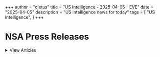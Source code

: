 +++ 
author = "cletus"
title = "US Intelligence - 2025-04-05 - EVE"
date = "2025-04-05"
description = "US Intelligence news for today"
tags = [
    "US Intelligence",
]
+++

# NSA Press Releases

<details>
<summary>View Articles</summary>
<br>

<input type='checkbox' name='article_1' value='https://www.nsa.gov/Press-Room/Press-Releases-Statements/' /> 1 - <a href='https://www.google.com/search?q=www.nsa.gov+Central+Intelligence+AgencyCentral+Intelligence+Agency' target='_blank' rel='noopener noreferrer'>Search - </a> <a href='https://12ft.io/https://www.nsa.gov/Press-Room/Press-Releases-Statements/' target='_blank' rel='noopener noreferrer'>Central Intelligence AgencyCentral Intelligence Agency</a><br>

<input type='checkbox' name='article_2' value='https://www.nsa.gov/Press-Room/Press-Releases-Statements/stories/story/dcia-welcomes-liz-lyons-as-director-of-public-affairs/' /> 2 - <a href='https://www.google.com/search?q=www.nsa.gov+DCIA+Welcomes+Liz+Lyons+as+Director+of+Public+AffairsPublished+February+18%2C+2025' target='_blank' rel='noopener noreferrer'>Search - </a> <a href='https://12ft.io/https://www.nsa.gov/Press-Room/Press-Releases-Statements/stories/story/dcia-welcomes-liz-lyons-as-director-of-public-affairs/' target='_blank' rel='noopener noreferrer'>DCIA Welcomes Liz Lyons as Director of Public AffairsPublished February 18, 2025</a><br>

<input type='checkbox' name='article_3' value='https://www.nsa.gov/Press-Room/Press-Releases-Statements/stories/story/michael-ellis-sworn-in-as-cia-deputy-director/' /> 3 - <a href='https://www.google.com/search?q=www.nsa.gov+Michael+Ellis+Sworn+in+as+CIA+Deputy+DirectorPublished+February+10%2C+2025' target='_blank' rel='noopener noreferrer'>Search - </a> <a href='https://12ft.io/https://www.nsa.gov/Press-Room/Press-Releases-Statements/stories/story/michael-ellis-sworn-in-as-cia-deputy-director/' target='_blank' rel='noopener noreferrer'>Michael Ellis Sworn in as CIA Deputy DirectorPublished February 10, 2025</a><br>

<input type='checkbox' name='article_4' value='https://www.nsa.gov/Press-Room/Press-Releases-Statements/stories/story/john-ratcliffe-sworn-in-as-cia-director/' /> 4 - <a href='https://www.google.com/search?q=www.nsa.gov+John+Ratcliffe+Sworn+in+as+CIA+DirectorPublished+January+23%2C+2025' target='_blank' rel='noopener noreferrer'>Search - </a> <a href='https://12ft.io/https://www.nsa.gov/Press-Room/Press-Releases-Statements/stories/story/john-ratcliffe-sworn-in-as-cia-director/' target='_blank' rel='noopener noreferrer'>John Ratcliffe Sworn in as CIA DirectorPublished January 23, 2025</a><br>

<input type='checkbox' name='article_5' value='https://www.nsa.gov/Press-Room/Press-Releases-Statements/stories/story/statement-by-director-burns-on-passing-of-president-carter/' /> 5 - <a href='https://www.google.com/search?q=www.nsa.gov+Statement+by+William+J.+Burns+on+Passing+of+President+Jimmy+CarterPublished+December+29%2C+2024' target='_blank' rel='noopener noreferrer'>Search - </a> <a href='https://12ft.io/https://www.nsa.gov/Press-Room/Press-Releases-Statements/stories/story/statement-by-director-burns-on-passing-of-president-carter/' target='_blank' rel='noopener noreferrer'>Statement by William J. Burns on Passing of President Jimmy CarterPublished December 29, 2024</a><br>

<input type='checkbox' name='article_6' value='https://www.nsa.gov/Press-Room/Press-Releases-Statements/stories/story/cia-posts-instructions-in-mandarin-korean-and-farsi-on-how-to-securely-contact-cia/' /> 6 - <a href='https://www.google.com/search?q=www.nsa.gov+CIA+Posts+Instructions+in+Mandarin%2C+Korean%2C+and+Farsi+on+How+to+Securely+Contact+CIAPublished+October+2%2C+2024' target='_blank' rel='noopener noreferrer'>Search - </a> <a href='https://12ft.io/https://www.nsa.gov/Press-Room/Press-Releases-Statements/stories/story/cia-posts-instructions-in-mandarin-korean-and-farsi-on-how-to-securely-contact-cia/' target='_blank' rel='noopener noreferrer'>CIA Posts Instructions in Mandarin, Korean, and Farsi on How to Securely Contact CIAPublished October 2, 2024</a><br>

<input type='checkbox' name='article_7' value='https://www.nsa.gov/Press-Room/Press-Releases-Statements/stories/story/cia-strengthening-response-to-reports-of-sexual-assault-and-sexual-harassment/' /> 7 - <a href='https://www.google.com/search?q=www.nsa.gov+CIA+Strengthening+Response+to+Reports+of+Sexual+Assault+and+Sexual+HarassmentPublished+July+2%2C+2024' target='_blank' rel='noopener noreferrer'>Search - </a> <a href='https://12ft.io/https://www.nsa.gov/Press-Room/Press-Releases-Statements/stories/story/cia-strengthening-response-to-reports-of-sexual-assault-and-sexual-harassment/' target='_blank' rel='noopener noreferrer'>CIA Strengthening Response to Reports of Sexual Assault and Sexual HarassmentPublished July 2, 2024</a><br>

<input type='checkbox' name='article_8' value='https://www.nsa.gov/Press-Room/Press-Releases-Statements/stories/story/cia-honors-fallen-officers-in-annual-ceremony-05-17-2024/' /> 8 - <a href='https://www.google.com/search?q=www.nsa.gov+CIA+Honors+Fallen+Officers+in+Annual+Ceremony+Marking+the+50th+Anniversary+of+the+Memorial+Wall%C3%A2%C2%80%C2%99s+DedicationPublished+May+17%2C+2024' target='_blank' rel='noopener noreferrer'>Search - </a> <a href='https://12ft.io/https://www.nsa.gov/Press-Room/Press-Releases-Statements/stories/story/cia-honors-fallen-officers-in-annual-ceremony-05-17-2024/' target='_blank' rel='noopener noreferrer'>CIA Honors Fallen Officers in Annual Ceremony Marking the 50th Anniversary of the Memorial Wallâs DedicationPublished May 17, 2024</a><br>

<input type='checkbox' name='article_9' value='https://www.nsa.gov/Press-Room/Press-Releases-Statements/stories/story/ic-osint-strategy-rollout/' /> 9 - <a href='https://www.google.com/search?q=www.nsa.gov+IC+OSINT+Strategy+RolloutPublished+March+8%2C+2024' target='_blank' rel='noopener noreferrer'>Search - </a> <a href='https://12ft.io/https://www.nsa.gov/Press-Room/Press-Releases-Statements/stories/story/ic-osint-strategy-rollout/' target='_blank' rel='noopener noreferrer'>IC OSINT Strategy RolloutPublished March 8, 2024</a><br>

<input type='checkbox' name='article_10' value='https://www.nsa.gov/Press-Room/Press-Releases-Statements/stories/story/cia-showcases-tech-business-and-career-opportunities-at-sxsw/' /> 10 - <a href='https://www.google.com/search?q=www.nsa.gov+CIA+Showcases+Tech%2C+Business%2C+and+Career+Opportunities+at+SXSWPublished+March+7%2C+2024' target='_blank' rel='noopener noreferrer'>Search - </a> <a href='https://12ft.io/https://www.nsa.gov/Press-Room/Press-Releases-Statements/stories/story/cia-showcases-tech-business-and-career-opportunities-at-sxsw/' target='_blank' rel='noopener noreferrer'>CIA Showcases Tech, Business, and Career Opportunities at SXSWPublished March 7, 2024</a><br>

<input type='checkbox' name='article_11' value='https://www.nsa.gov/Press-Room/Press-Releases-Statements/stories/story/cia-names-juliane-gallina-as-deputy-director-for-digital-innovation/' /> 11 - <a href='https://www.google.com/search?q=www.nsa.gov+CIA+Names+Juliane+Gallina+as+Deputy+Director+for+Digital+InnovationPublished+February+7%2C+2024' target='_blank' rel='noopener noreferrer'>Search - </a> <a href='https://12ft.io/https://www.nsa.gov/Press-Room/Press-Releases-Statements/stories/story/cia-names-juliane-gallina-as-deputy-director-for-digital-innovation/' target='_blank' rel='noopener noreferrer'>CIA Names Juliane Gallina as Deputy Director for Digital InnovationPublished February 7, 2024</a><br>

<input type='checkbox' name='article_12' value='https://www.nsa.gov/Press-Room/Press-Releases-Statements/stories/story/statement-by-william-j-burns-on-the-passing-of-senator-dianne-feinstein/' /> 12 - <a href='https://www.google.com/search?q=www.nsa.gov+Statement+by+William+J.+Burns+on+the+Passing+of+Senator+Dianne+FeinsteinPublished+September+29%2C+2023' target='_blank' rel='noopener noreferrer'>Search - </a> <a href='https://12ft.io/https://www.nsa.gov/Press-Room/Press-Releases-Statements/stories/story/statement-by-william-j-burns-on-the-passing-of-senator-dianne-feinstein/' target='_blank' rel='noopener noreferrer'>Statement by William J. Burns on the Passing of Senator Dianne FeinsteinPublished September 29, 2023</a><br>

<input type='checkbox' name='article_13' value='https://www.nsa.gov/Press-Room/Press-Releases-Statements/stories/story/statement-by-cia-director-william-j-burns-on-invitation-to-join-cabinet/' /> 13 - <a href='https://www.google.com/search?q=www.nsa.gov+Statement+By+CIA+Director+William+J.+Burns+on+Invitation+to+Join+CabinetPublished+July+21%2C+2023' target='_blank' rel='noopener noreferrer'>Search - </a> <a href='https://12ft.io/https://www.nsa.gov/Press-Room/Press-Releases-Statements/stories/story/statement-by-cia-director-william-j-burns-on-invitation-to-join-cabinet/' target='_blank' rel='noopener noreferrer'>Statement By CIA Director William J. Burns on Invitation to Join CabinetPublished July 21, 2023</a><br>

<input type='checkbox' name='article_14' value='https://www.nsa.gov/Press-Room/Press-Releases-Statements/resources/csi/' /> 14 - <a href='https://www.google.com/search?q=www.nsa.gov+Center+for+the+Study+of+Intelligence+%28CSI%29' target='_blank' rel='noopener noreferrer'>Search - </a> <a href='https://12ft.io/https://www.nsa.gov/Press-Room/Press-Releases-Statements/resources/csi/' target='_blank' rel='noopener noreferrer'>Center for the Study of Intelligence (CSI)</a><br>

<input type='checkbox' name='article_15' value='https://www.nsa.gov/Press-Room/Press-Releases-Statements/identify-and-arrest/287g' /> 15 - <a href='https://www.google.com/search?q=www.nsa.gov+Immigration+Authority+Delegation+Program+287%28g%29' target='_blank' rel='noopener noreferrer'>Search - </a> <a href='https://12ft.io/https://www.nsa.gov/Press-Room/Press-Releases-Statements/identify-and-arrest/287g' target='_blank' rel='noopener noreferrer'>Immigration Authority Delegation Program 287(g)</a><br>

<input type='checkbox' name='article_16' value='https://www.nsa.gov/Press-Room/Press-Releases-Statements/check-in' /> 16 - <a href='https://www.google.com/search?q=www.nsa.gov+Learn+more+abouthow+to+check+inwith+a+localICE+office' target='_blank' rel='noopener noreferrer'>Search - </a> <a href='https://12ft.io/https://www.nsa.gov/Press-Room/Press-Releases-Statements/check-in' target='_blank' rel='noopener noreferrer'>Learn more abouthow to check inwith a localICE office</a><br>

<input type='checkbox' name='article_17' value='https://www.nsa.gov/Press-Room/Press-Releases-Statements/about-ice/hsi/priorities/upholding-fairness-in-global-trade' /> 17 - <a href='https://www.google.com/search?q=www.nsa.gov+Upholding+Fairness+in+Global+Trade' target='_blank' rel='noopener noreferrer'>Search - </a> <a href='https://12ft.io/https://www.nsa.gov/Press-Room/Press-Releases-Statements/about-ice/hsi/priorities/upholding-fairness-in-global-trade' target='_blank' rel='noopener noreferrer'>Upholding Fairness in Global Trade</a><br>

<input type='checkbox' name='article_18' value='https://www.nsa.gov/Press-Room/Press-Releases-Statements/news/releases/ice-federal-partners-arrest-alien-fugitive-wanted-homicide-dominican-republic' /> 18 - <a href='https://www.google.com/search?q=www.nsa.gov+ICE%2C+federal+partners+arrest+alien+fugitive+wanted+for+homicide+in+Dominican+Republic' target='_blank' rel='noopener noreferrer'>Search - </a> <a href='https://12ft.io/https://www.nsa.gov/Press-Room/Press-Releases-Statements/news/releases/ice-federal-partners-arrest-alien-fugitive-wanted-homicide-dominican-republic' target='_blank' rel='noopener noreferrer'>ICE, federal partners arrest alien fugitive wanted for homicide in Dominican Republic</a><br>

<input type='checkbox' name='article_19' value='https://www.nsa.gov/Press-Room/Press-Releases-Statements/news/releases/irish-national-charged-multistate-home-repair-fraud-scheme' /> 19 - <a href='https://www.google.com/search?q=www.nsa.gov+Irish+national+charged+in+multistate+home+repair+fraud+scheme' target='_blank' rel='noopener noreferrer'>Search - </a> <a href='https://12ft.io/https://www.nsa.gov/Press-Room/Press-Releases-Statements/news/releases/irish-national-charged-multistate-home-repair-fraud-scheme' target='_blank' rel='noopener noreferrer'>Irish national charged in multistate home repair fraud scheme</a><br>

<input type='checkbox' name='article_20' value='https://www.nsa.gov/Press-Room/Press-Releases-Statements/news/releases/ice-washington-dc-investigation-results-14-year-prison-sentence-jamaican-national' /> 20 - <a href='https://www.google.com/search?q=www.nsa.gov+ICE+Washington%2C+D.C.+investigation+results+in+14-year+prison+sentence+for+Jamaican+national+drug+trafficking+case' target='_blank' rel='noopener noreferrer'>Search - </a> <a href='https://12ft.io/https://www.nsa.gov/Press-Room/Press-Releases-Statements/news/releases/ice-washington-dc-investigation-results-14-year-prison-sentence-jamaican-national' target='_blank' rel='noopener noreferrer'>ICE Washington, D.C. investigation results in 14-year prison sentence for Jamaican national drug trafficking case</a><br>

<input type='checkbox' name='article_21' value='https://www.nsa.gov/Press-Room/Press-Releases-Statements/news/releases/ice-atlanta-unveils-results-labor-trafficking-operation' /> 21 - <a href='https://www.google.com/search?q=www.nsa.gov+ICE+Atlanta+unveils+results+of+labor+trafficking+operation' target='_blank' rel='noopener noreferrer'>Search - </a> <a href='https://12ft.io/https://www.nsa.gov/Press-Room/Press-Releases-Statements/news/releases/ice-atlanta-unveils-results-labor-trafficking-operation' target='_blank' rel='noopener noreferrer'>ICE Atlanta unveils results of labor trafficking operation</a><br>

<input type='checkbox' name='article_22' value='https://www.nsa.gov/Press-Room/Press-Releases-Statements/news/releases/16-charged-sweeping-houston-based-multimillion-dollar-illegal-gambling-money' /> 22 - <a href='https://www.google.com/search?q=www.nsa.gov+16+charged+in+sweeping+Houston-based+multimillion-dollar+illegal+gambling%2C+money+laundering+conspiracy' target='_blank' rel='noopener noreferrer'>Search - </a> <a href='https://12ft.io/https://www.nsa.gov/Press-Room/Press-Releases-Statements/news/releases/16-charged-sweeping-houston-based-multimillion-dollar-illegal-gambling-money' target='_blank' rel='noopener noreferrer'>16 charged in sweeping Houston-based multimillion-dollar illegal gambling, money laundering conspiracy</a><br>

<input type='checkbox' name='article_23' value='https://www.nsa.gov/Press-Room/Press-Releases-Statements/news/releases/little-league-coach-sentenced-10-years-attempting-meet-13-year-old-child-engage' /> 23 - <a href='https://www.google.com/search?q=www.nsa.gov+Little+league+coach+sentenced+to+10+years+for+attempting+to+meet+a+13-year-old+child+to+engage+in+sexual+activity' target='_blank' rel='noopener noreferrer'>Search - </a> <a href='https://12ft.io/https://www.nsa.gov/Press-Room/Press-Releases-Statements/news/releases/little-league-coach-sentenced-10-years-attempting-meet-13-year-old-child-engage' target='_blank' rel='noopener noreferrer'>Little league coach sentenced to 10 years for attempting to meet a 13-year-old child to engage in sexual activity</a><br>

<input type='checkbox' name='article_24' value='https://www.nsa.gov/Press-Room/Press-Releases-Statements/news/releases/ice-arrests-guatemalan-alien-convicted-attempted-murder' /> 24 - <a href='https://www.google.com/search?q=www.nsa.gov+ICE+arrests+Guatemalan+alien+convicted+of+attempted+murder' target='_blank' rel='noopener noreferrer'>Search - </a> <a href='https://12ft.io/https://www.nsa.gov/Press-Room/Press-Releases-Statements/news/releases/ice-arrests-guatemalan-alien-convicted-attempted-murder' target='_blank' rel='noopener noreferrer'>ICE arrests Guatemalan alien convicted of attempted murder</a><br>

<input type='checkbox' name='article_25' value='https://www.nsa.gov/Press-Room/Press-Releases-Statements/news/releases/ice-boston-arrests-alien-fugitive-wanted-homicide-dominican-republic' /> 25 - <a href='https://www.google.com/search?q=www.nsa.gov+ICE+Boston+arrests+alien+fugitive+wanted+for+homicide+in+Dominican+Republic' target='_blank' rel='noopener noreferrer'>Search - </a> <a href='https://12ft.io/https://www.nsa.gov/Press-Room/Press-Releases-Statements/news/releases/ice-boston-arrests-alien-fugitive-wanted-homicide-dominican-republic' target='_blank' rel='noopener noreferrer'>ICE Boston arrests alien fugitive wanted for homicide in Dominican Republic</a><br>

<input type='checkbox' name='article_26' value='https://www.nsa.gov/Press-Room/Press-Releases-Statements/news/releases/ice-houston-removes-honduran-fugitive-wanted-murder' /> 26 - <a href='https://www.google.com/search?q=www.nsa.gov+ICE+Houston+removes+Honduran+fugitive+wanted+for+murder' target='_blank' rel='noopener noreferrer'>Search - </a> <a href='https://12ft.io/https://www.nsa.gov/Press-Room/Press-Releases-Statements/news/releases/ice-houston-removes-honduran-fugitive-wanted-murder' target='_blank' rel='noopener noreferrer'>ICE Houston removes Honduran fugitive wanted for murder</a><br>

<input type='checkbox' name='article_27' value='https://www.nsa.gov/Press-Room/Press-Releases-Statements/news/releases/ice-federal-partners-arrest-133-alien-offenders-during-enhanced-operation-new-york' /> 27 - <a href='https://www.google.com/search?q=www.nsa.gov+ICE%2C+federal+partners+arrest+133+alien+offenders+during+enhanced+operation+in+New+York' target='_blank' rel='noopener noreferrer'>Search - </a> <a href='https://12ft.io/https://www.nsa.gov/Press-Room/Press-Releases-Statements/news/releases/ice-federal-partners-arrest-133-alien-offenders-during-enhanced-operation-new-york' target='_blank' rel='noopener noreferrer'>ICE, federal partners arrest 133 alien offenders during enhanced operation in New York</a><br>

<input type='checkbox' name='article_28' value='https://www.nsa.gov/Press-Room/Press-Releases-Statements/news/releases/ice-boston-arrests-dominican-alien-charged-assault-rape-strangulation-massachusetts' /> 28 - <a href='https://www.google.com/search?q=www.nsa.gov+ICE+Boston+arrests+Dominican+alien+charged+with+assault+to+rape%2C+strangulation+of+a+Massachusetts+resident' target='_blank' rel='noopener noreferrer'>Search - </a> <a href='https://12ft.io/https://www.nsa.gov/Press-Room/Press-Releases-Statements/news/releases/ice-boston-arrests-dominican-alien-charged-assault-rape-strangulation-massachusetts' target='_blank' rel='noopener noreferrer'>ICE Boston arrests Dominican alien charged with assault to rape, strangulation of a Massachusetts resident</a><br>

<input type='checkbox' name='article_29' value='https://www.nsa.gov/Press-Room/Press-Releases-Statements/news/releases/ice-removes-criminal-illegal-alien-wanted-rape-ecuador' /> 29 - <a href='https://www.google.com/search?q=www.nsa.gov+ICE+removes+criminal+illegal+alien+wanted+for+rape+in+Ecuador' target='_blank' rel='noopener noreferrer'>Search - </a> <a href='https://12ft.io/https://www.nsa.gov/Press-Room/Press-Releases-Statements/news/releases/ice-removes-criminal-illegal-alien-wanted-rape-ecuador' target='_blank' rel='noopener noreferrer'>ICE removes criminal illegal alien wanted for rape in Ecuador</a><br>

<input type='checkbox' name='article_30' value='https://www.nsa.gov/Press-Room/Press-Releases-Statements/news/releases/former-puerto-rico-police-officer-sentenced-child-exploitation-following-ice-san-juan' /> 30 - <a href='https://www.google.com/search?q=www.nsa.gov+Former+Puerto+Rico+police+officer+sentenced+for+child+exploitation+following+ICE+San+Juan+investigation' target='_blank' rel='noopener noreferrer'>Search - </a> <a href='https://12ft.io/https://www.nsa.gov/Press-Room/Press-Releases-Statements/news/releases/former-puerto-rico-police-officer-sentenced-child-exploitation-following-ice-san-juan' target='_blank' rel='noopener noreferrer'>Former Puerto Rico police officer sentenced for child exploitation following ICE San Juan investigation</a><br>

<input type='checkbox' name='article_31' value='https://www.nsa.gov/Press-Room/Press-Releases-Statements/news/releases/tucson-sex-offender-indicted-naturalization-fraud-following-ice-arizona-investigation' /> 31 - <a href='https://www.google.com/search?q=www.nsa.gov+Tucson+sex+offender+indicted+for+naturalization+fraud+following+ICE+Arizona+investigation' target='_blank' rel='noopener noreferrer'>Search - </a> <a href='https://12ft.io/https://www.nsa.gov/Press-Room/Press-Releases-Statements/news/releases/tucson-sex-offender-indicted-naturalization-fraud-following-ice-arizona-investigation' target='_blank' rel='noopener noreferrer'>Tucson sex offender indicted for naturalization fraud following ICE Arizona investigation</a><br>

<input type='checkbox' name='article_32' value='https://www.nsa.gov/Press-Room/Press-Releases-Statements/news/releases/previously-convicted-sex-offender-sentenced-federal-prison-child-pornography-charges' /> 32 - <a href='https://www.google.com/search?q=www.nsa.gov+Previously+convicted+sex+offender+sentenced+to+federal+prison+for+child+pornography+charges%2C+following+ICE+investigation' target='_blank' rel='noopener noreferrer'>Search - </a> <a href='https://12ft.io/https://www.nsa.gov/Press-Room/Press-Releases-Statements/news/releases/previously-convicted-sex-offender-sentenced-federal-prison-child-pornography-charges' target='_blank' rel='noopener noreferrer'>Previously convicted sex offender sentenced to federal prison for child pornography charges, following ICE investigation</a><br>

<input type='checkbox' name='article_33' value='https://www.nsa.gov/Press-Room/Press-Releases-Statements/news/releases/human-smuggling-coordinator-sentenced-following-ice-arizona-law-enforcement-partner' /> 33 - <a href='https://www.google.com/search?q=www.nsa.gov+Human+smuggling+coordinator+sentenced+following+ICE+Arizona%2C+law+enforcement+partner+investigation' target='_blank' rel='noopener noreferrer'>Search - </a> <a href='https://12ft.io/https://www.nsa.gov/Press-Room/Press-Releases-Statements/news/releases/human-smuggling-coordinator-sentenced-following-ice-arizona-law-enforcement-partner' target='_blank' rel='noopener noreferrer'>Human smuggling coordinator sentenced following ICE Arizona, law enforcement partner investigation</a><br>

<input type='checkbox' name='article_34' value='https://www.nsa.gov/Press-Room/Press-Releases-Statements/news/releases/ice-rio-grande-valley-federal-partner-investigation-results-woman-admitting-smuggling' /> 34 - <a href='https://www.google.com/search?q=www.nsa.gov+ICE+Rio+Grande+Valley%2C+federal+partner+investigation+results+in+a+woman+admitting+to+smuggling+firearms+into+Mexico' target='_blank' rel='noopener noreferrer'>Search - </a> <a href='https://12ft.io/https://www.nsa.gov/Press-Room/Press-Releases-Statements/news/releases/ice-rio-grande-valley-federal-partner-investigation-results-woman-admitting-smuggling' target='_blank' rel='noopener noreferrer'>ICE Rio Grande Valley, federal partner investigation results in a woman admitting to smuggling firearms into Mexico</a><br>

<input type='checkbox' name='article_35' value='https://www.nsa.gov/Press-Room/Press-Releases-Statements/news/releases/ice-houston-deports-174-criminal-aliens-mexico-2-weeks-who-account-610-criminal' /> 35 - <a href='https://www.google.com/search?q=www.nsa.gov+ICE+Houston+deports+174+criminal+aliens+to+Mexico+in+2+weeks+who+account+for+610+criminal+convictions+as+a+group' target='_blank' rel='noopener noreferrer'>Search - </a> <a href='https://12ft.io/https://www.nsa.gov/Press-Room/Press-Releases-Statements/news/releases/ice-houston-deports-174-criminal-aliens-mexico-2-weeks-who-account-610-criminal' target='_blank' rel='noopener noreferrer'>ICE Houston deports 174 criminal aliens to Mexico in 2 weeks who account for 610 criminal convictions as a group</a><br>

<input type='checkbox' name='article_36' value='https://www.nsa.gov/Press-Room/Press-Releases-Statements/news/releases/ice-expands-detention-capacity-glades-county-jail-florida' /> 36 - <a href='https://www.google.com/search?q=www.nsa.gov+ICE+expands+detention+capacity+with+Glades+County+Jail+in+Florida' target='_blank' rel='noopener noreferrer'>Search - </a> <a href='https://12ft.io/https://www.nsa.gov/Press-Room/Press-Releases-Statements/news/releases/ice-expands-detention-capacity-glades-county-jail-florida' target='_blank' rel='noopener noreferrer'>ICE expands detention capacity with Glades County Jail in Florida</a><br>

<input type='checkbox' name='article_37' value='https://www.nsa.gov/Press-Room/Press-Releases-Statements/news/releases/4-chinese-nationals-sentenced-roles-complex-fraud-scheme-following-multiagency' /> 37 - <a href='https://www.google.com/search?q=www.nsa.gov+4+Chinese+nationals+sentenced+for+roles+in+complex+fraud+scheme%2C+following+multiagency+investigation' target='_blank' rel='noopener noreferrer'>Search - </a> <a href='https://12ft.io/https://www.nsa.gov/Press-Room/Press-Releases-Statements/news/releases/4-chinese-nationals-sentenced-roles-complex-fraud-scheme-following-multiagency' target='_blank' rel='noopener noreferrer'>4 Chinese nationals sentenced for roles in complex fraud scheme, following multiagency investigation</a><br>

<input type='checkbox' name='article_38' value='https://www.nsa.gov/Press-Room/Press-Releases-Statements/news/releases/ice-buffalo-arrests-criminal-alien-convicted-attempted-murder' /> 38 - <a href='https://www.google.com/search?q=www.nsa.gov+ICE+Buffalo+arrests+criminal+alien+convicted+of+attempted+murder' target='_blank' rel='noopener noreferrer'>Search - </a> <a href='https://12ft.io/https://www.nsa.gov/Press-Room/Press-Releases-Statements/news/releases/ice-buffalo-arrests-criminal-alien-convicted-attempted-murder' target='_blank' rel='noopener noreferrer'>ICE Buffalo arrests criminal alien convicted of attempted murder</a><br>

<input type='checkbox' name='article_39' value='https://www.nsa.gov/Press-Room/Press-Releases-Statements/news/releases/cuban-national-sentenced-nearly-decade-federal-prison-human-smuggling' /> 39 - <a href='https://www.google.com/search?q=www.nsa.gov+Cuban+national+sentenced+to+nearly+a+decade+in+federal+prison+for+human+smuggling' target='_blank' rel='noopener noreferrer'>Search - </a> <a href='https://12ft.io/https://www.nsa.gov/Press-Room/Press-Releases-Statements/news/releases/cuban-national-sentenced-nearly-decade-federal-prison-human-smuggling' target='_blank' rel='noopener noreferrer'>Cuban national sentenced to nearly a decade in federal prison for human smuggling</a><br>

<input type='checkbox' name='article_40' value='https://www.nsa.gov/Press-Room/Press-Releases-Statements/news/releases/us-files-civil-forfeiture-complaint-47-million-proceeds-iranian-oil-sale-following' /> 40 - <a href='https://www.google.com/search?q=www.nsa.gov+US+files+civil+forfeiture+complaint+for+%2447+million+in+proceeds+from+Iranian+oil+sale+following+ICE+investigation' target='_blank' rel='noopener noreferrer'>Search - </a> <a href='https://12ft.io/https://www.nsa.gov/Press-Room/Press-Releases-Statements/news/releases/us-files-civil-forfeiture-complaint-47-million-proceeds-iranian-oil-sale-following' target='_blank' rel='noopener noreferrer'>US files civil forfeiture complaint for $47 million in proceeds from Iranian oil sale following ICE investigation</a><br>

<input type='checkbox' name='article_41' value='https://www.nsa.gov/Press-Room/Press-Releases-Statements/news/releases/former-mayor-les-irois-haiti-convicted-visa-fraud' /> 41 - <a href='https://www.google.com/search?q=www.nsa.gov+Former+mayor+of+Les+Irois%2C+Haiti+convicted+of+visa+fraud' target='_blank' rel='noopener noreferrer'>Search - </a> <a href='https://12ft.io/https://www.nsa.gov/Press-Room/Press-Releases-Statements/news/releases/former-mayor-les-irois-haiti-convicted-visa-fraud' target='_blank' rel='noopener noreferrer'>Former mayor of Les Irois, Haiti convicted of visa fraud</a><br>

<input type='checkbox' name='article_42' value='https://www.nsa.gov/Press-Room/Press-Releases-Statements/news/releases/ice-san-diego-multiagency-case-results-4-defendants-charged-after-warrant-served-el' /> 42 - <a href='https://www.google.com/search?q=www.nsa.gov+ICE+San+Diego%2C+multiagency+case+results+in+4+defendants+charged+after+warrant+served+in+El+Cajon' target='_blank' rel='noopener noreferrer'>Search - </a> <a href='https://12ft.io/https://www.nsa.gov/Press-Room/Press-Releases-Statements/news/releases/ice-san-diego-multiagency-case-results-4-defendants-charged-after-warrant-served-el' target='_blank' rel='noopener noreferrer'>ICE San Diego, multiagency case results in 4 defendants charged after warrant served in El Cajon</a><br>

<input type='checkbox' name='article_43' value='https://www.nsa.gov/Press-Room/Press-Releases-Statements/multimedia#useGuide' /> 43 - <a href='https://www.google.com/search?q=www.nsa.gov+Information+on+Photo%2C+Video+and+Audio+Use+Guidelines' target='_blank' rel='noopener noreferrer'>Search - </a> <a href='https://12ft.io/https://www.nsa.gov/Press-Room/Press-Releases-Statements/multimedia#useGuide' target='_blank' rel='noopener noreferrer'>Information on Photo, Video and Audio Use Guidelines</a><br>

<input type='checkbox' name='article_44' value='https://www.nsa.gov/Press-Room/Press-Releases-Statements/arson/advanced-fire-and-arson-training-complex' /> 44 - <a href='https://www.google.com/search?q=www.nsa.gov+Certified+fire+and+arson+training' target='_blank' rel='noopener noreferrer'>Search - </a> <a href='https://12ft.io/https://www.nsa.gov/Press-Room/Press-Releases-Statements/arson/advanced-fire-and-arson-training-complex' target='_blank' rel='noopener noreferrer'>Certified fire and arson training</a><br>

<input type='checkbox' name='article_45' value='https://www.nsa.gov/Press-Room/Press-Releases-Statements/alcohol-tobacco/prevent-all-cigarette-trafficking-pact-act' /> 45 - <a href='https://www.google.com/search?q=www.nsa.gov+Prevent+all+cigarette+trafficking+%28PACT%29+act' target='_blank' rel='noopener noreferrer'>Search - </a> <a href='https://12ft.io/https://www.nsa.gov/Press-Room/Press-Releases-Statements/alcohol-tobacco/prevent-all-cigarette-trafficking-pact-act' target='_blank' rel='noopener noreferrer'>Prevent all cigarette trafficking (PACT) act</a><br>

<input type='checkbox' name='article_46' value='https://www.nsa.gov/Press-Room/Press-Releases-Statements/alcohol-tobacco/prevent-all-cigarette-trafficking-pact-act/tobacco-sellers-reporting-shipping-and-tax-compliance-requirements' /> 46 - <a href='https://www.google.com/search?q=www.nsa.gov+Reporting%2C+shipping+and+tax+compliance+requirements' target='_blank' rel='noopener noreferrer'>Search - </a> <a href='https://12ft.io/https://www.nsa.gov/Press-Room/Press-Releases-Statements/alcohol-tobacco/prevent-all-cigarette-trafficking-pact-act/tobacco-sellers-reporting-shipping-and-tax-compliance-requirements' target='_blank' rel='noopener noreferrer'>Reporting, shipping and tax compliance requirements</a><br>

<input type='checkbox' name='article_47' value='https://www.nsa.gov/Press-Room/Press-Releases-Statements/alcohol-tobacco/contraband-cigarette-trafficking-act' /> 47 - <a href='https://www.google.com/search?q=www.nsa.gov+Contraband+Cigarette+Trafficking+Act+%28CCTA%29' target='_blank' rel='noopener noreferrer'>Search - </a> <a href='https://12ft.io/https://www.nsa.gov/Press-Room/Press-Releases-Statements/alcohol-tobacco/contraband-cigarette-trafficking-act' target='_blank' rel='noopener noreferrer'>Contraband Cigarette Trafficking Act (CCTA)</a><br>

<input type='checkbox' name='article_48' value='https://www.nsa.gov/Press-Room/Press-Releases-Statements/alcohol-tobacco/contraband-cigarette-trafficking-act/contraband-cigarette-trafficking-act-ccta-reporting-compliance-and-tax-requirements' /> 48 - <a href='https://www.google.com/search?q=www.nsa.gov+CCTA+Reporting%2C+Compliance+and+Tax+Requirements' target='_blank' rel='noopener noreferrer'>Search - </a> <a href='https://12ft.io/https://www.nsa.gov/Press-Room/Press-Releases-Statements/alcohol-tobacco/contraband-cigarette-trafficking-act/contraband-cigarette-trafficking-act-ccta-reporting-compliance-and-tax-requirements' target='_blank' rel='noopener noreferrer'>CCTA Reporting, Compliance and Tax Requirements</a><br>

</details>


